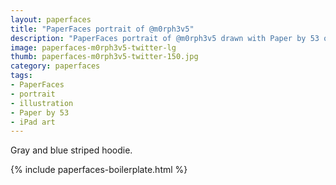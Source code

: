 ```yaml
---
layout: paperfaces
title: "PaperFaces portrait of @m0rph3v5"
description: "PaperFaces portrait of @m0rph3v5 drawn with Paper by 53 on an iPad."
image: paperfaces-m0rph3v5-twitter-lg
thumb: paperfaces-m0rph3v5-twitter-150.jpg
category: paperfaces
tags: 
- PaperFaces
- portrait
- illustration
- Paper by 53
- iPad art
---
```


Gray and blue striped hoodie.

{% include paperfaces-boilerplate.html %}
